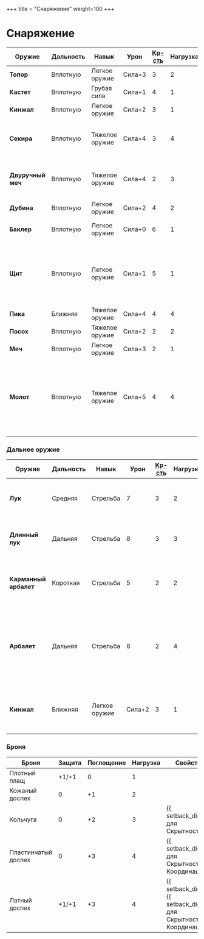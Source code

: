 +++
title = "Снаряжение"
weight=100
+++


Снаряжение
==

|Оружие|Дальность|Навык|Урон|<abbr title="Критичность">Кр-сть</abbr>|Нагрузка|Свойства
|----|--|--|----|----|---|---|
|**Топор**|Вплотную|Легкое оружие|Сила+3|3|2|**Высококритичное** 1 (+10 к броску крит.&nbsp;травмы) 
|**Кастет**|Вплотную|Грубая сила|Сила+1|4|1|**Дезориентация** 3 (на 3 раунда <span title="setback dice" class="genesys-symbol genesys-symbol-setback"></span> к броскам навыков) 
|**Кинжал**|Вплотную|Легкое оружие|Сила+2|3|1|**Точное** 1 ({{boost_dice()}} ко всем атакам) 
|**Секира**|Вплотную|Тяжелое оружие|Сила+4|3|4|**Громоздкая** 3 ({{ diff_dice() }} за каждую силу меньше 3), **Проникающее**&nbsp;2 (снижает поглощение), **Высококритичное** 1 (+10 к броску крит.&nbsp;травмы) 
|**Двуручный меч**|Вплотную|Тяжелое оружие|Сила+4|2|3|**Оборонительное** 1 (+1/0 к защите), **Проникающее**&nbsp;1 (снижает поглощение), **Сноровка** 3 ({{ diff_dice() }} за каждую ловкость меньше 3) 
|**Дубина**|Вплотную|Легкое оружие|Сила+2|4|2|
|**Баклер**|Вплотную|Легкое оружие|Сила+0|6|1|**Оборонительное** 1 (+1/0 к защите), **Неточное**&nbsp;1 ({{ setback_dice()}}&nbsp;ко&nbsp;всем&nbsp;атакам)
|**Щит**|Вплотную|Легкое оружие|Сила+1|5|1|**Оборонительное** 2 (+2/0 к защите), **Отражающее** 2 (0/+2 к защите), **Нокдаун** (после успешной атаки этим оружием: {{advantadge_symbol()}} и цель распластывается), **Неточное** 2 ({{ setback_dice()}}{{setback_dice()}}&nbsp;ко&nbsp;всем&nbsp;атакам)
|**Пика**|Ближняя|Тяжелое оружие|Сила+4|4|4|**Подготовка** 1 (маневр на подготовку)
|**Посох**|Вплотную|Тяжелое оружие|Сила+2|2|2|**Оборонительное** 1 (+1/0 к защите)
|**Меч**|Вплотную|Легкое оружие|Сила+3|2|1|**Оборонительное** 1 (+1/0 к защите)
|**Молот**|Вплотную|Тяжелое оружие|Сила+5|4|4|**Громоздкий** 4 ({{ diff_dice() }} за каждую силу меньше 4),  **Нокдаун** (после успешной атаки этим оружием: {{advantadge_symbol()}} и цель распластывается) **Ошеломление** 1 ({{advantadge_symbol()}}{{advantadge_symbol()}}: цель ошеломлена на 1 раунд и не может совершать действий)

### Дальнее оружие

|Оружие|Дальность|Навык|Урон|<abbr title="Критичность">Кр-сть</abbr>|Нагрузка|Свойства
|----|--|--|----|----|---|---|
|**Лук**|Средняя|Стрельба|7|3|2| **Сноровка** 2 ({{ diff_dice() }} за каждую ловкость меньше&nbsp;2) 
|**Длинный лук**|Дальняя|Стрельба|8|3|3| **Сноровка** 3 ({{ diff_dice() }} за каждую ловкость меньше&nbsp;3) 
|**Карманный арбалет**|Короткая|Стрельба|5|2|2|**Подготовка** 2 (маневра на подготовку), **Проникающее**&nbsp;1 (снижает поглощение) 
|**Арбалет**|Дальняя|Стрельба|8|2|4|**Подготовка** 2 (2 маневра на подготовку), **Проникающее**&nbsp;3 (снижает поглощение), **Громоздкая** 3 ({{ diff_dice() }} за каждую силу меньше 3)
|**Кинжал**|Ближняя|Легкое оружие|Сила+2|3|1|**Точное** 1 ({{boost_dice()}} ко всем атакам), **Ограниченный боезапас**

### Броня

|Броня|Защита|Поглощение|Нагрузка|Свойства
|----|--|--|----|----|
|Плотный плащ|+1/+1|0|1|
|Кожаный доспех|0|+1|2|
|Кольчуга|0|+2|3|{{ setback_dice()}} для Скрытности
|Пластинчатый доспех|0|+3|4|{{ setback_dice()}} для Скрытности, Координации
|Латный доспех|+1/+1|+3|4|{{ setback_dice()}}{{ setback_dice()}} для Скрытности, Координации